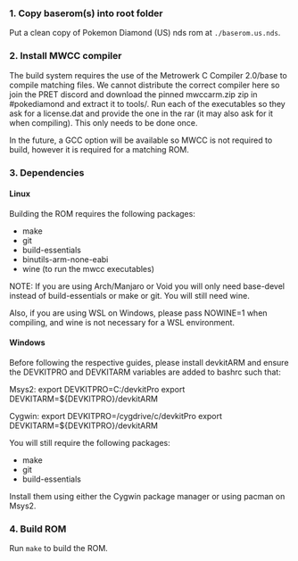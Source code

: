 ### 1. Copy baserom(s) into root folder

Put a clean copy of Pokemon Diamond (US) nds rom at `./baserom.us.nds`.

### 2. Install MWCC compiler

The build system requires the use of the Metrowerk C Compiler 2.0/base to compile matching files. We cannot distribute the correct compiler here so join the PRET discord and download the pinned mwccarm.zip zip in #pokediamond and extract it to tools/. Run each of the executables so they ask for a license.dat and provide the one in the rar (it may also ask for it when compiling). This only needs to be done once.

In the future, a GCC option will be available so MWCC is not required to build, however it is required for a matching ROM.

### 3. Dependencies

#### Linux

Building the ROM requires the following packages:

* make
* git
* build-essentials
* binutils-arm-none-eabi
* wine (to run the mwcc executables)

NOTE: If you are using Arch/Manjaro or Void you will only need base-devel instead of build-essentials or make or git. You will still need wine.

Also, if you are using WSL on Windows, please pass NOWINE=1 when compiling, and wine is not necessary for a WSL environment.

#### Windows

Before following the respective guides, please install devkitARM and ensure the DEVKITPRO and DEVKITARM variables are added to bashrc such that:

Msys2:
export DEVKITPRO=C:/devkitPro
export DEVKITARM=${DEVKITPRO}/devkitARM

Cygwin:
export DEVKITPRO=/cygdrive/c/devkitPro
export DEVKITARM=${DEVKITPRO}/devkitARM

You will still require the following packages:

* make
* git
* build-essentials

Install them using either the Cygwin package manager or using pacman on Msys2.

### 4. Build ROM

Run `make` to build the ROM.